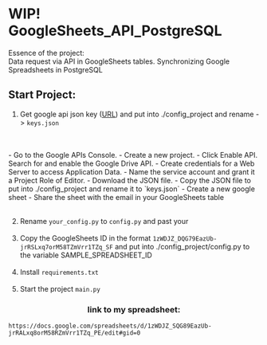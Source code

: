 # WIP!<br> GoogleSheets_API_PostgreSQL
Essence of the project:
<br>Data request via API in GoogleSheets tables. Synchronizing Google Spreadsheets in PostgreSQL

## Start Project:
1. Get google api json key ([URL](https://cloud.google.com/docs/authentication/getting-started)) and put into ./config_project and rename -> `keys.json`
<br> 
<br>
     - Go to the Google APIs Console.
     - Create a new project.
     - Click Enable API. Search for and enable the Google Drive API.
     - Create credentials for a Web Server to access Application Data.
     - Name the service account and grant it a Project Role of Editor.
     - Download the JSON file.
     - Copy the JSON file to put into ./config_project and rename it to `keys.json`
     - Create a new google sheet
     - Share the sheet with the email in your GoogleSheets table <br> <br>

2. Rename `your_config.py` to `config.py` and past your <br> <br>
3. Copy the GoogleSheets ID in the format `1zWDJZ_DQG79EazUb-jrRSLxq7orM58TZmVrr1TZq_SF` and put into ./config_project/config.py to the variable SAMPLE_SPREADSHEET_ID <br> <br>
4. Install `requirements.txt` <br> <br>
5. Start the project `main.py`


### <center>link to my spreadsheet:</center>

`https://docs.google.com/spreadsheets/d/1zWDJZ_SQG89EazUb-jrRALxq8orM58RZmVrr1TZq_PE/edit#gid=0`
